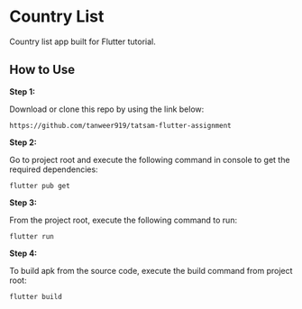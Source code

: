 # Country List

Country list app built for Flutter tutorial.

## How to Use

**Step 1:**

Download or clone this repo by using the link below:

```
https://github.com/tanweer919/tatsam-flutter-assignment
```

**Step 2:**

Go to project root and execute the following command in console to get the required dependencies:

```
flutter pub get
```

**Step 3:**

From the project root, execute the following command to run:
```
flutter run
```


**Step 4:**

To build apk from the source code, execute the build command from project root:
```
flutter build
```
